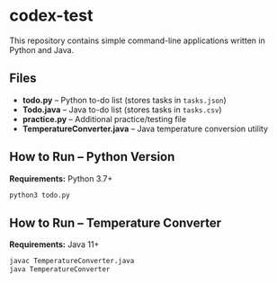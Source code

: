 # codex-test

This repository contains simple command-line applications written in Python and Java.

## Files
- **todo.py** – Python to-do list (stores tasks in `tasks.json`)
- **Todo.java** – Java to-do list (stores tasks in `tasks.csv`)
- **practice.py** – Additional practice/testing file
- **TemperatureConverter.java** – Java temperature conversion utility

## How to Run – Python Version
**Requirements:** Python 3.7+
```bash
python3 todo.py
```

## How to Run – Temperature Converter
**Requirements:** Java 11+
```bash
javac TemperatureConverter.java
java TemperatureConverter
```
